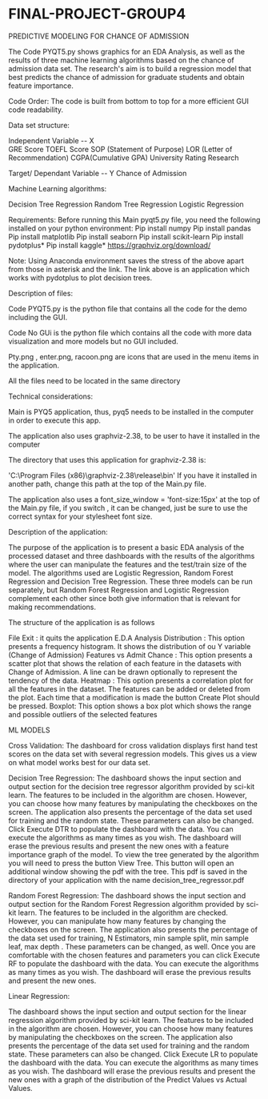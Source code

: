 # FINAL-PROJECT-GROUP4

PREDICTIVE MODELING FOR CHANCE OF ADMISSION

The Code PYQT5.py shows graphics for an EDA Analysis, as well as the results of three machine learning algorithms based on the chance of admission data set. The research's aim is to build a regression model that best predicts the chance of admission for graduate students and obtain feature importance.

Code Order: The code is built from bottom to top for a more efficient GUI code readability. 

Data set structure:

Independent Variable -- X  
GRE Score
TOEFL Score
SOP  (Statement of Purpose)
LOR (Letter of Recommendation)
CGPA(Cumulative GPA)
University Rating
Research 

Target/ Dependant Variable -- Y
Chance of Admission


Machine Learning algorithms:

Decision Tree Regression
Random Tree Regression
Logistic Regression

Requirements:
Before running this Main pyqt5.py file, you need the following installed on your python environment:
Pip install numpy
Pip install pandas
Pip install matplotlib
Pip install seaborn
Pip install scikit-learn
Pip install pydotplus*
Pip install kaggle*
https://graphviz.org/download/

Note: Using Anaconda environment saves the stress of the above apart from those in asterisk and the link. The link above is an application which works with pydotplus to plot decision trees.


Description of files:


Code PYQT5.py is the python file that contains all the code for the demo including the GUI.

Code No GUi is the python file which contains all the code with more data visualization and more models but no GUI included.

Pty.png , enter.png, racoon.png are icons that are used in the menu items in the application.

All the files need to be located in the same directory

Technical considerations:

Main is PYQ5 application, thus, pyq5 needs to be installed in the computer in order to execute this app.

The application also uses graphviz-2.38, to be user to have it installed in the computer

The directory that uses this application for graphviz-2.38 is:

'C:\\Program Files (x86)\\graphviz-2.38\\release\\bin'
If you have it installed in another path, change this path at the top of the Main.py file.

The application also uses a font_size_window = 'font-size:15px' at the top of the Main.py file, if you switch , it can be changed, just be sure to use the correct syntax for your stylesheet font size.

Description of the application:

The purpose of the application is to present a basic EDA analysis of the processed dataset and three dashboards with the results of the algorithms where the user can manipulate the features and the test/train size of the model. The algorithms used are Logistic Regression, Random Forest Regression and Decision Tree Regression. These three models can be run separately, but Random Forest Regression and Logistic Regression complement each other since both give information that is relevant for making recommendations.

The structure of the application is as follows

File
Exit : it quits the application
E.D.A Analysis
Distribution : This option presents a frequency histogram. It shows the distribution of ou Y variable (Change of Admission)
Features vs Admit Chance : This option presents a scatter plot that shows the relation of each feature in the datasets with Change of Admission. A line can be drawn optionally to represent the tendency of the data.
Heatmap : This option presents a correlation plot for all the features in the dataset. The features can be added or deleted from the plot. Each time that a modification is made the button Create Plot should be pressed.
Boxplot: This option shows a box plot which shows the range and possible outliers of the selected features




ML MODELS

Cross Validation:
The dashboard for cross validation displays first hand test scores on the data set with several regression models. This gives us a view on what model works best for our data set.

Decision Tree Regression:
The dashboard shows the input section and output section for the decision tree regressor algorithm provided by sci-kit learn.
The features to be included in the algorithm are chosen. However, you can choose how many features by manipulating the checkboxes on the screen.
The application also presents the percentage of the data set used for training and the random state. These parameters can also be changed.
Click Execute DTR to populate the dashboard with the data.
You can execute the algorithms as many times as you wish. The dashboard will erase the previous results and present the new ones with a feature importance graph of the model.
To view the tree generated by the algorithm you will need to press the button View Tree. This button will open an additional window showing the pdf with the tree. This pdf is saved in the directory of your application with the name decision_tree_regressor.pdf

Random Forest Regression:
The dashboard shows the input section and output section for the Random Forest Regression algorithm provided by sci-kit learn.
The features to be included in the algorithm are checked. However, you can manipulate how many features by changing the checkboxes on the screen.
The application also presents the percentage of the data set used for training, N Estimators, min sample split, min sample leaf, max depth . These parameters can be changed, as well.
Once you are comfortable with the chosen features and parameters you can click Execute RF to populate the dashboard with the data.
You can execute the algorithms as many times as you wish. The dashboard will erase the previous results and present the new ones.

Linear Regression:

The dashboard shows the input section and output section for the linear regression algorithm provided by sci-kit learn.
The features to be included in the algorithm are chosen. However, you can choose how many features by manipulating the checkboxes on the screen.
The application also presents the percentage of the data set used for training and the random state. These parameters can also be changed.
Click Execute LR to populate the dashboard with the data.
You can execute the algorithms as many times as you wish. The dashboard will erase the previous results and present the new ones with a graph of the distribution of the Predict Values vs Actual Values. 
